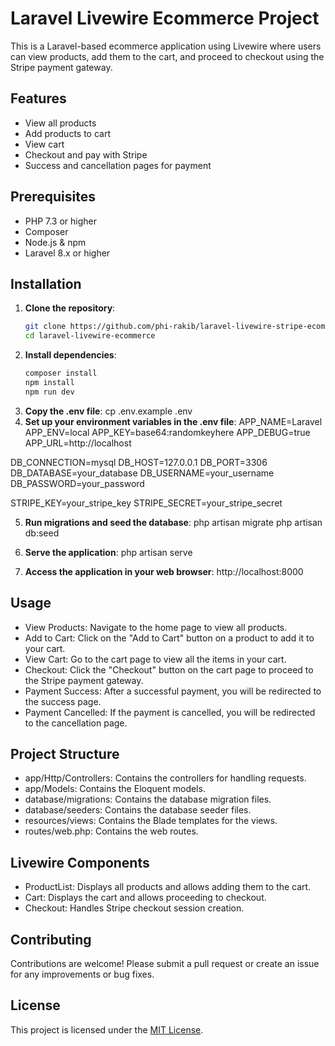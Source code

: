 # Laravel Livewire Ecommerce Project

This is a Laravel-based ecommerce application using Livewire where users can view products, add them to the cart, and proceed to checkout using the Stripe payment gateway.

## Features

- View all products
- Add products to cart
- View cart
- Checkout and pay with Stripe
- Success and cancellation pages for payment

## Prerequisites

- PHP 7.3 or higher
- Composer
- Node.js & npm
- Laravel 8.x or higher

## Installation

1. **Clone the repository**:
   ```bash
   git clone https://github.com/phi-rakib/laravel-livewire-stripe-ecommerce.git
   cd laravel-livewire-ecommerce
   ```
2. **Install dependencies**:
   ```bash
   composer install
   npm install
   npm run dev
   ```
3. **Copy the .env file**:
cp .env.example .env
4. **Set up your environment variables in the .env file**:
APP_NAME=Laravel
APP_ENV=local
APP_KEY=base64:randomkeyhere
APP_DEBUG=true
APP_URL=http://localhost

DB_CONNECTION=mysql
DB_HOST=127.0.0.1
DB_PORT=3306
DB_DATABASE=your_database
DB_USERNAME=your_username
DB_PASSWORD=your_password

STRIPE_KEY=your_stripe_key
STRIPE_SECRET=your_stripe_secret

5. **Run migrations and seed the database**:
php artisan migrate
php artisan db:seed

6. **Serve the application**:
php artisan serve

7. **Access the application in your web browser**:
http://localhost:8000

## Usage
- View Products: Navigate to the home page to view all products.
- Add to Cart: Click on the "Add to Cart" button on a product to add it to your cart.
- View Cart: Go to the cart page to view all the items in your cart.
- Checkout: Click the "Checkout" button on the cart page to proceed to the Stripe payment gateway.
- Payment Success: After a successful payment, you will be redirected to the success page.
- Payment Cancelled: If the payment is cancelled, you will be redirected to the cancellation page.

## Project Structure
- app/Http/Controllers: Contains the controllers for handling requests.
- app/Models: Contains the Eloquent models.
- database/migrations: Contains the database migration files.
- database/seeders: Contains the database seeder files.
- resources/views: Contains the Blade templates for the views.
- routes/web.php: Contains the web routes.

## Livewire Components
- ProductList: Displays all products and allows adding them to the cart.
- Cart: Displays the cart and allows proceeding to checkout.
- Checkout: Handles Stripe checkout session creation.

## Contributing
Contributions are welcome! Please submit a pull request or create an issue for any improvements or bug fixes.

## License
This project is licensed under the [MIT License](LICENSE).



